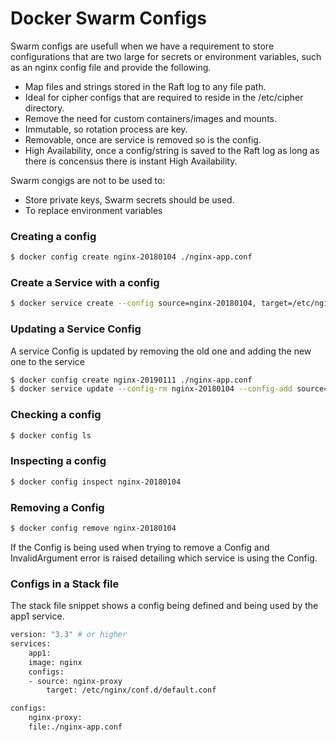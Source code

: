 # Docker Swarm Configs

Swarm configs are usefull when we have a requirement to store configurations 
that are two large for secrets or environment variables, such as an nginx config 
file and provide the following.
- Map files and strings stored in the Raft log to any file path.
- Ideal for cipher configs that are required to reside in the /etc/cipher directory.
- Remove the need for custom containers/images and mounts.
- Immutable, so rotation process are key.
- Removable, once are service is removed so is the config.
- High Availability, once a config/string is saved to the Raft log as long as there is concensus
there is instant High Availability.

Swarm congigs are not to be used to:
- Store private keys, Swarm secrets should be used.
- To replace environment variables

### Creating a config
```bash
$ docker config create nginx-20180104 ./nginx-app.conf
```

### Create a Service with a config
```bash
$ docker service create --config source=nginx-20180104, target=/etc/nginx/conf.d/default.conf -p 9000:80 --network frontend -name proxy nginx
```

### Updating a Service Config
A service Config is updated by removing the old one and adding the new one to the service
```bash
$ docker config create nginx-20190111 ./nginx-app.conf
$ docker service update --config-rm nginx-20180104 --config-add source=nginx-20180111,target=/etc/nginx/conf.d/default.conf
```

### Checking a config
```bash
$ docker config ls
```

### Inspecting a config
```bash
$ docker config inspect nginx-20180104
```

### Removing a Config
```bash
$ docker config remove nginx-20180104
```

If the Config is being used when trying to remove a Config and InvalidArgument error is raised detailing 
which service is using the Config.

### Configs in a Stack file

The stack file snippet shows a config being defined and being used by the app1 service.

```bash
version: "3.3" # or higher
services:
	app1:
	image: nginx
	configs:
	- source: nginx-proxy
		target: /etc/nginx/conf.d/default.conf

configs:
	nginx-proxy:
	file:./nginx-app.conf
```